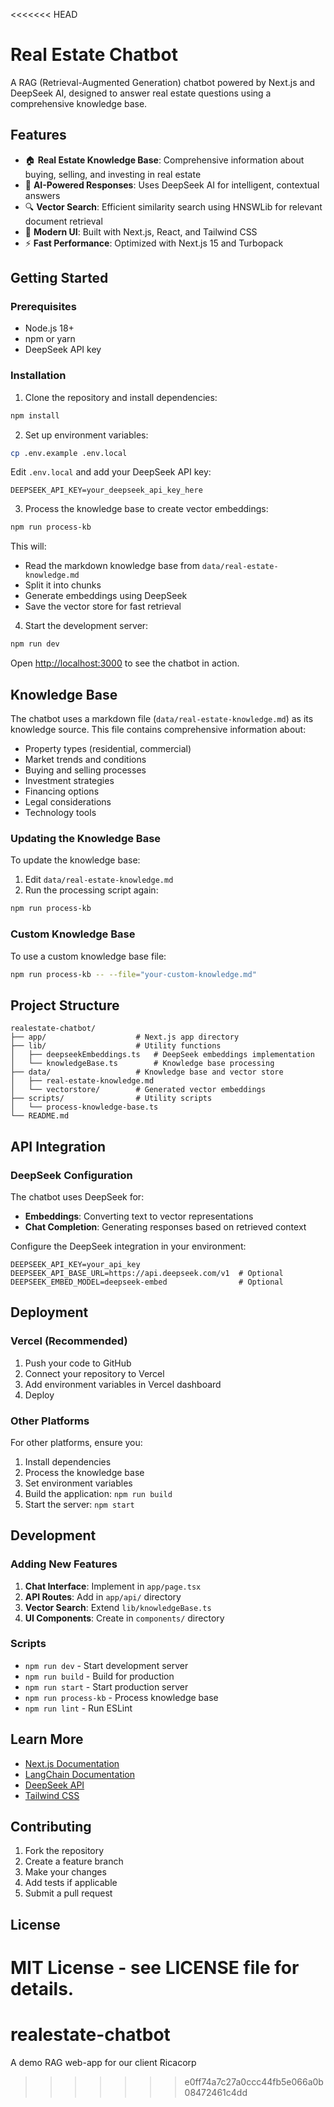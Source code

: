 <<<<<<< HEAD
# Real Estate Chatbot

A RAG (Retrieval-Augmented Generation) chatbot powered by Next.js and DeepSeek AI, designed to answer real estate questions using a comprehensive knowledge base.

## Features

- 🏠 **Real Estate Knowledge Base**: Comprehensive information about buying, selling, and investing in real estate
- 🤖 **AI-Powered Responses**: Uses DeepSeek AI for intelligent, contextual answers
- 🔍 **Vector Search**: Efficient similarity search using HNSWLib for relevant document retrieval
- 📱 **Modern UI**: Built with Next.js, React, and Tailwind CSS
- ⚡ **Fast Performance**: Optimized with Next.js 15 and Turbopack

## Getting Started

### Prerequisites

- Node.js 18+ 
- npm or yarn
- DeepSeek API key

### Installation

1. Clone the repository and install dependencies:

```bash
npm install
```

2. Set up environment variables:

```bash
cp .env.example .env.local
```

Edit `.env.local` and add your DeepSeek API key:

```env
DEEPSEEK_API_KEY=your_deepseek_api_key_here
```

3. Process the knowledge base to create vector embeddings:

```bash
npm run process-kb
```

This will:
- Read the markdown knowledge base from `data/real-estate-knowledge.md`
- Split it into chunks
- Generate embeddings using DeepSeek
- Save the vector store for fast retrieval

4. Start the development server:

```bash
npm run dev
```

Open [http://localhost:3000](http://localhost:3000) to see the chatbot in action.

## Knowledge Base

The chatbot uses a markdown file (`data/real-estate-knowledge.md`) as its knowledge source. This file contains comprehensive information about:

- Property types (residential, commercial)
- Market trends and conditions
- Buying and selling processes
- Investment strategies
- Financing options
- Legal considerations
- Technology tools

### Updating the Knowledge Base

To update the knowledge base:

1. Edit `data/real-estate-knowledge.md`
2. Run the processing script again:

```bash
npm run process-kb
```

### Custom Knowledge Base

To use a custom knowledge base file:

```bash
npm run process-kb -- --file="your-custom-knowledge.md"
```

## Project Structure

```
realestate-chatbot/
├── app/                    # Next.js app directory
├── lib/                    # Utility functions
│   ├── deepseekEmbeddings.ts   # DeepSeek embeddings implementation
│   └── knowledgeBase.ts        # Knowledge base processing
├── data/                   # Knowledge base and vector store
│   ├── real-estate-knowledge.md
│   └── vectorstore/        # Generated vector embeddings
├── scripts/                # Utility scripts
│   └── process-knowledge-base.ts
└── README.md
```

## API Integration

### DeepSeek Configuration

The chatbot uses DeepSeek for:
- **Embeddings**: Converting text to vector representations
- **Chat Completion**: Generating responses based on retrieved context

Configure the DeepSeek integration in your environment:

```env
DEEPSEEK_API_KEY=your_api_key
DEEPSEEK_API_BASE_URL=https://api.deepseek.com/v1  # Optional
DEEPSEEK_EMBED_MODEL=deepseek-embed                # Optional
```

## Deployment

### Vercel (Recommended)

1. Push your code to GitHub
2. Connect your repository to Vercel
3. Add environment variables in Vercel dashboard
4. Deploy

### Other Platforms

For other platforms, ensure you:
1. Install dependencies
2. Process the knowledge base
3. Set environment variables
4. Build the application: `npm run build`
5. Start the server: `npm start`

## Development

### Adding New Features

1. **Chat Interface**: Implement in `app/page.tsx`
2. **API Routes**: Add in `app/api/` directory
3. **Vector Search**: Extend `lib/knowledgeBase.ts`
4. **UI Components**: Create in `components/` directory

### Scripts

- `npm run dev` - Start development server
- `npm run build` - Build for production
- `npm run start` - Start production server
- `npm run process-kb` - Process knowledge base
- `npm run lint` - Run ESLint

## Learn More

- [Next.js Documentation](https://nextjs.org/docs)
- [LangChain Documentation](https://docs.langchain.com/)
- [DeepSeek API](https://platform.deepseek.com/)
- [Tailwind CSS](https://tailwindcss.com/)

## Contributing

1. Fork the repository
2. Create a feature branch
3. Make your changes
4. Add tests if applicable
5. Submit a pull request

## License

MIT License - see LICENSE file for details.
=======
# realestate-chatbot
A demo RAG web-app for our client Ricacorp
>>>>>>> e0ff74a7c27a0ccc44fb5e066a0b08472461c4dd
